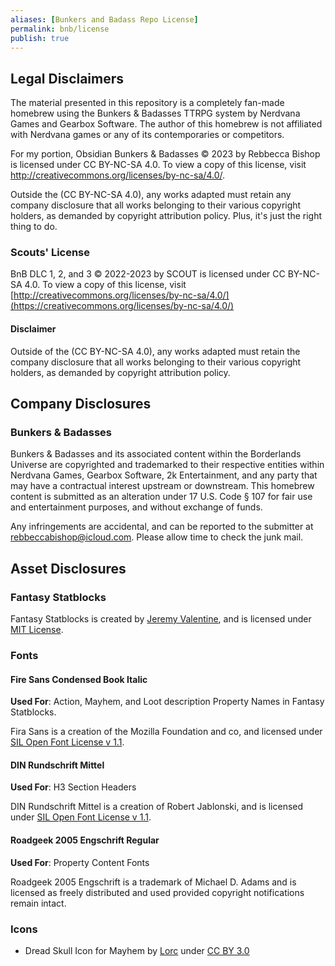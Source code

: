 ```yaml
---
aliases: [Bunkers and Badass Repo License]
permalink: bnb/license
publish: true
---
```


## Legal Disclaimers

The material presented in this repository is a completely fan-made homebrew using the Bunkers & Badasses TTRPG system by Nerdvana Games and Gearbox Software. The author of this homebrew is not affiliated with Nerdvana games or any of its contemporaries or competitors.

For my portion, Obsidian Bunkers & Badasses © 2023 by Rebbecca Bishop is licensed under CC BY-NC-SA 4.0. To view a copy of this license, visit <http://creativecommons.org/licenses/by-nc-sa/4.0/>.

Outside the (CC BY-NC-SA 4.0), any works adapted must retain any company disclosure that all works belonging to their various copyright holders, as demanded by copyright attribution policy. Plus, it's just the right thing to do.

### Scouts' License

BnB DLC 1, 2, and 3 © 2022-2023 by SCOUT is licensed under CC BY-NC-SA 4.0. To view a copy of this license, visit [http://creativecommons.org/licenses/by-nc-sa/4.0/](https://creativecommons.org/licenses/by-nc-sa/4.0/)

#### Disclaimer

Outside of the (CC BY-NC-SA 4.0), any works adapted must retain the company disclosure that all works belonging to their various copyright holders, as demanded by copyright attribution policy.

## Company Disclosures

### Bunkers & Badasses

Bunkers & Badasses and its associated content within the Borderlands Universe are copyrighted and trademarked to their respective entities within Nerdvana Games, Gearbox Software, 2k Entertainment, and any party that may have a contractual interest upstream or downstream. This homebrew content is submitted as an alteration under 17 U.S. Code § 107 for fair use and entertainment purposes, and without exchange of funds. 

Any infringements are accidental, and can be reported to the submitter at rebbeccabishop@icloud.com. Please allow time to check the junk mail.

## Asset Disclosures

### Fantasy Statblocks

Fantasy Statblocks is created by [Jeremy Valentine](https://github.com/valentine195), and is licensed under [MIT License](https://github.com/valentine195/fantasy-statblocks/blob/master/LICENSE).  

### Fonts

#### Fire Sans Condensed Book Italic

**Used For**: Action, Mayhem, and Loot description Property Names in Fantasy Statblocks.

Fira Sans is a creation of the Mozilla Foundation and co, and licensed under [SIL Open Font License v 1.1](http://scripts.sil.org/OFL).

#### DIN Rundschrift Mittel

**Used For**: H3 Section Headers

DIN Rundschrift Mittel is a creation of Robert Jablonski, and is licensed under [SIL Open Font License v 1.1](http://scripts.sil.org/OFL).

#### Roadgeek 2005 Engschrift Regular

**Used For**: Property Content Fonts 

Roadgeek 2005 Engschrift is a trademark of Michael D. Adams and is licensed as freely distributed and used provided copyright notifications remain intact.

### Icons

- Dread Skull Icon for Mayhem by [Lorc](https://lorcblog.blogspot.com/) under [CC BY 3.0](http://creativecommons.org/licenses/by/3.0/)
